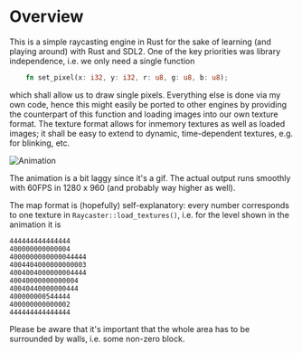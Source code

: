# Overview

This is a simple raycasting engine in Rust for the sake of learning (and playing around) with Rust and SDL2. One of the key priorities was library independence, i.e. we only need a single function

```rust
    fn set_pixel(x: i32, y: i32, r: u8, g: u8, b: u8);
```
 which shall allow us to draw single pixels. Everything else is done via my own code, hence this might easily be ported to other engines by providing the counterpart of this function and loading images into our own texture format. The texture format allows for inmemory textures as well as loaded images; it shall be easy to extend to dynamic, time-dependent textures, e.g. for blinking, etc.

![Animation](animation.gif)

The animation is a bit laggy since it's a gif. The actual output runs smoothly with 60FPS in 1280 x 960 (and probably way higher as well).

The map format is (hopefully) self-explanatory: every number corresponds to one texture in `Raycaster::load_textures()`, i.e. for the level shown in the animation it is

```
444444444444444
400000000000004
4000000000000044444
4004404000000000003
4004004000000004444
40040000000000004
40040440000000444
400000000544444
400000000000002
444444444444444
```

Please be aware that it's important that the whole area has to be surrounded by walls, i.e. some non-zero block.

